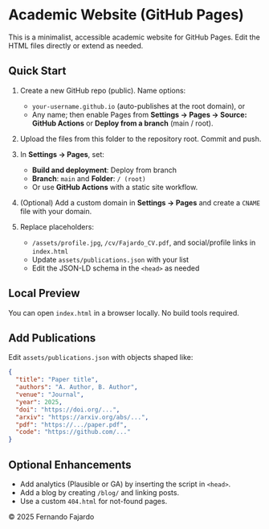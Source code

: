 # Academic Website (GitHub Pages)

This is a minimalist, accessible academic website for GitHub Pages. Edit the HTML files directly or extend as needed.

## Quick Start

1. Create a new GitHub repo (public). Name options:
   - `your-username.github.io` (auto-publishes at the root domain), or
   - Any name; then enable Pages from **Settings → Pages → Source: GitHub Actions** or **Deploy from a branch** (main / root).

2. Upload the files from this folder to the repository root. Commit and push.

3. In **Settings → Pages**, set:
   - **Build and deployment**: Deploy from branch
   - **Branch**: `main` and **Folder**: `/ (root)`
   - Or use **GitHub Actions** with a static site workflow.

4. (Optional) Add a custom domain in **Settings → Pages** and create a `CNAME` file with your domain.

5. Replace placeholders:
   - `/assets/profile.jpg`, `/cv/Fajardo_CV.pdf`, and social/profile links in `index.html`
   - Update `assets/publications.json` with your list
   - Edit the JSON-LD schema in the `<head>` as needed

## Local Preview

You can open `index.html` in a browser locally. No build tools required.

## Add Publications

Edit `assets/publications.json` with objects shaped like:
```json
{
  "title": "Paper title",
  "authors": "A. Author, B. Author",
  "venue": "Journal",
  "year": 2025,
  "doi": "https://doi.org/...",
  "arxiv": "https://arxiv.org/abs/...",
  "pdf": "https://.../paper.pdf",
  "code": "https://github.com/..."
}
```

## Optional Enhancements
- Add analytics (Plausible or GA) by inserting the script in `<head>`.
- Add a blog by creating `/blog/` and linking posts.
- Use a custom `404.html` for not-found pages.

© 2025 Fernando Fajardo
